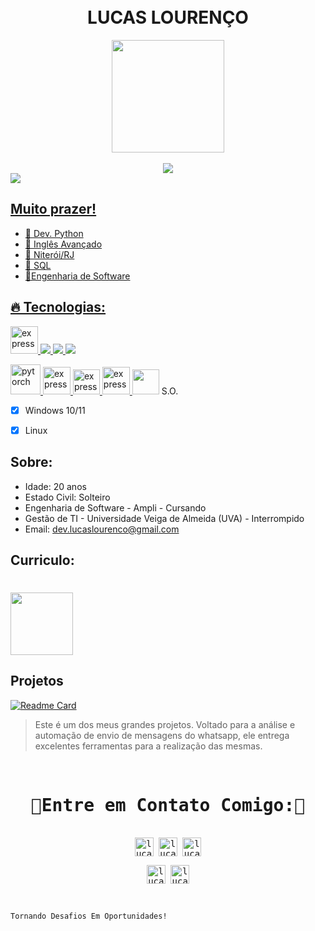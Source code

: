 <h1 align="center">
<br>LUCAS LOURENÇO
</h1>

  

<div align="center">
  
  <div>
  <a href="https://github.com/DevLucasLourenco">
    <img height="180em" src="https://github-readme-stats.vercel.app/api?username=DevLucasLourenco&show_icons=true&theme=dark&include_all_commits=true&count_private=true"/>    
    </div>
    
</br>
  
  <img src="https://github-readme-stats.vercel.app/api/top-langs/?username=DevLucasLourenco&theme=dark&layout=compact">
  
</div>


<div>
  <img src="https://visitor-badge.laobi.icu/badge?page_id=https://github.com/DevLucasLourenco/DevLucasLourenco">  
</div>


## Muito prazer!

- 🐍 Dev. Python
- 📖 Inglês Avançado 
- 🏡 Niterói/RJ
- 🏦 SQL
- 📘Engenharia de Software

 ## 🔥 Tecnologias:

<p align="left"> 
    <a href="https://www.cprogramming.com/" target="_blank"> <img src="https://img.icons8.com/color/452/c-programming.png" alt="express" width="44" height="44"/> </a>
    <a href="https://developer.mozilla.org/en-US/docs/Web/JavaScript" target="_blank"> <img src="https://img.icons8.com/color/48/000000/javascript.png"/> </a> 
    <a href="https://www.python.org" target="_blank"> <img src="https://img.icons8.com/color/48/000000/python.png"/> </a> 
    <a style="padding-right:8px;" href="https://www.mysql.com/" target="_blank"> <img src="https://img.icons8.com/fluent/50/000000/mysql-logo.png"/> </a>  
</p>
    <a href="https://www.anaconda.com/" target="_blank"> <img src="https://encrypted-tbn0.gstatic.com/images?q=tbn:ANd9GcToZuGFq2Tj9gvDP6Dm7w5TeYGrmCy0KOtwc8tvDsy606EmhjdsUZV_qx-RbQGhA-KDW3Y&usqp=CAU" alt="pytorch" width="48" height="48" /> </a> 
     <a href="https://jupyter.org/" target="_blank"> <img src="https://encrypted-tbn0.gstatic.com/images?q=tbn:ANd9GcRTQfO8XdRaElU-oiMX4jJFWjNO56ihBj8vLWl-8tZR0xFr4LL4nfzfXWLVCFeOjsGAZF4&usqp=CAU" alt="express" width="44" height="44"/> </a> 
     <a href="https://powerbi.microsoft.com/en-us/" target="_blank"> <img src="https://d11wkw82a69pyn.cloudfront.net/wm-reply/siteassets/images/power%20bi.png" alt="express" width="43" height="40" /> </a>  
     <a href="https://pandas.pydata.org/" target="_blank"> <img src="https://pandas.pydata.org/static/img/pandas_mark.svg" alt="express" width="44" height="44"/> </a
      <a href="https://pypi.org/project/selenium/" target="_blank"> <img src="https://cdn.jsdelivr.net/gh/devicons/devicon/icons/selenium/selenium-original.svg"  width="43" height="40" /> </a
          
     
      
## S.O.

- [x] Windows 10/11
- [x] Linux



## Sobre:

- Idade: 20 anos
- Estado Civil: Solteiro
- Engenharia de Software - Ampli - Cursando 
- Gestão de TI -  Universidade Veiga de Almeida (UVA) - Interrompido
- Email: dev.lucaslourenco@gmail.com


## Curriculo:
 <h1>
  <a href="https://www.canva.com/design/DAFL1BK4fjA/vRD-qf_hIf-AozkzU4Vq4w/view?utm_content=DAFL1BK4fjA&utm_campaign=designshare&utm_medium=link&utm_source=publishsharelink" target="_blank" rel="noopener noreferrer" >
  <img src="https://cdn-icons-png.flaticon.com/512/8868/8868691.png" weight= 100 height=100 >
  </a>
</h1>
  


## Projetos

[![Readme Card](https://github-readme-stats.vercel.app/api/pin/?username=DevLucasLourenco&repo=AllWhatsPy&theme=dark)](https://github.com/DevLucasLourenco/AllWhatsPy)
> Este é um dos meus grandes projetos. Voltado para a análise e automação de envio de mensagens do whatsapp, ele entrega excelentes ferramentas para a realização das mesmas.



</br>

<div>
<samp>
  <h1 align="center">🚨Entre em Contato Comigo:🚨</h1>
  <p align="center">
    <br/>
    <a href="https://www.linkedin.com/in/lucas-l-085587167/" target="blank"><img align="center"
       src="https://img.shields.io/badge/linkedin-%231DA1F2.svg?style=for-the-badge&logo=linkedin&logoColor=white"
       alt="lucas" height="30"/></a>
    <a href="https://www.facebook.com/lucas.lourenco.1276" target="blank"><img align="center"
       src="https://img.shields.io/badge/facebook-4267B2.svg?style=for-the-badge&logo=facebook&logoColor=white"
       alt="lucas" height="30"/></a>
    <a href="https://mailto:dev.lucaslourenco@gmail.com" target="blank"><img align="center"
       src="https://img.shields.io/badge/gmail-EA4335.svg?style=for-the-badge&logo=gmail&logoColor=white"
       alt="lucas" height="30"/></a>
  </p>
<p align="center">
    <a href="https://www.instagram.com/lucaslourencoo__/" target="blank"><img align="center"
       src="https://img.shields.io/badge/instagram-%23E4405F.svg?style=for-the-badge&logo=Instagram&logoColor=white"
       alt="lucas" height="30"/></a>
    <a href="https://wa.me/+5521959061623" target="blank"><img align="center"
       src="https://img.shields.io/badge/whatsapp-4B7F1.svg?style=for-the-badge&logo=whatsapp&logoColor=white"
       alt="lucas" height="30"/></a>

</samp>
</div>


</br>

```
Tornando Desafios Em Oportunidades!
```




